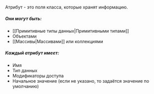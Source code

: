 
Атрибут - это поля класса, которые хранят информацию.

##### Они могут быть:
- [[Примитивные типы данных|Примитивными типами]]
- Объектами
- [[Массивы|Массивами]] или коллекциями

##### Каждый атрибут имеет:
- Имя
- Тип данных
- Модификаторы доступа
- Начальное значение (если не указано, то задаётся значение по умолчанию)


